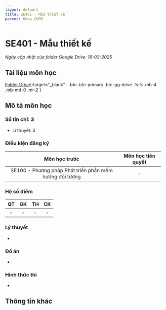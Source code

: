 ```yaml
---
layout: default
title: SE401 - Mẫu thiết kế
parent: Khoa CNPM
---
```


# SE401 - Mẫu thiết kế

*Ngày cập nhật của folder Google Drive: 16-03-2025*
## Tài liệu môn học

[Folder Drive](https://drive.google.com/drive/folders/1pmkoHO5V-f1_fDp6MIKbIsYNJNu4JMBX){:target="_blank" : .btn .btn-primary .btn-gg-drive .fs-5 .mb-4 .mb-md-0 .mr-2 }

## Mô tả môn học

### Số tín chỉ: 3
- Lí thuyết: 3

### Điều kiện đăng ký

| Môn học trước | Môn học tiên quyết |  
|------|-----|  
| <center>SE100 - Phương pháp Phát triển phần mềm hướng đối tượng</center>| <center>-</center>|  

### Hệ số điểm

| QT | GK | TH | CK |  
|------|-----|-----|-----|  
| <center>-</center> | <center>-</center> | <center>-</center> | <center>-</center> |  

### Lý thuyết
-
### Đồ án
-
### Hình thức thi
-
## Thông tin khác